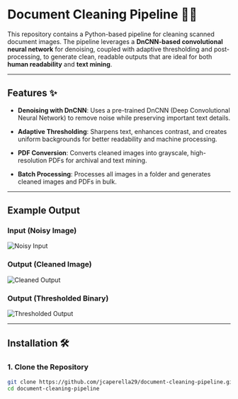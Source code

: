 # Document Cleaning Pipeline 🧹📝

This repository contains a Python-based pipeline for cleaning scanned document images. The pipeline leverages a **DnCNN-based convolutional neural network** for denoising, coupled with adaptive thresholding and post-processing, to generate clean, readable outputs that are ideal for both **human readability** and **text mining**.

---

## **Features** ✨

- **Denoising with DnCNN**:
  Uses a pre-trained DnCNN (Deep Convolutional Neural Network) to remove noise while preserving important text details.
  
- **Adaptive Thresholding**:
  Sharpens text, enhances contrast, and creates uniform backgrounds for better readability and machine processing.

- **PDF Conversion**:
  Converts cleaned images into grayscale, high-resolution PDFs for archival and text mining.

- **Batch Processing**:
  Processes all images in a folder and generates cleaned images and PDFs in bulk.

---

## **Example Output**

### **Input (Noisy Image)**
![Noisy Input](example_images/noisy.png)

### **Output (Cleaned Image)**
![Cleaned Output](example_images/cleaned.png)

### **Output (Thresholded Binary)**
![Thresholded Output](example_images/thresholded.png)

---

## **Installation** 🛠️

### 1. **Clone the Repository**
```bash
git clone https://github.com/jcaperella29/document-cleaning-pipeline.git
cd document-cleaning-pipeline
